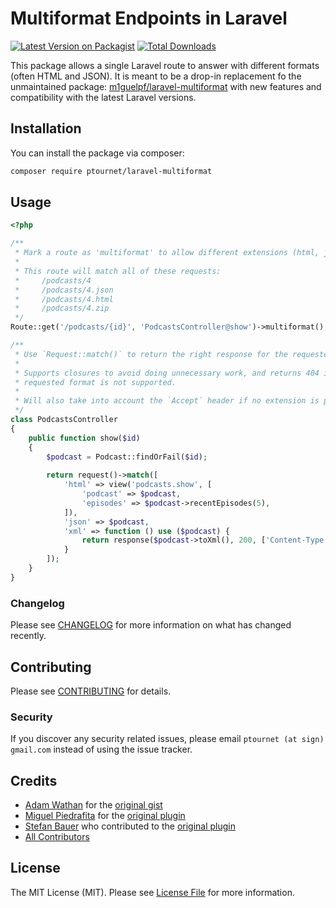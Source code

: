 # Multiformat Endpoints in Laravel

[![Latest Version on Packagist](https://img.shields.io/packagist/v/ptournet/laravel-multiformat.svg?style=flat-square)](https://packagist.org/packages/ptournet/laravel-multiformat)
[![Total Downloads](https://img.shields.io/packagist/dt/ptournet/laravel-multiformat.svg?style=flat-square)](https://packagist.org/packages/ptournet/laravel-multiformat)

This package allows a single Laravel route to answer with different formats (often HTML and JSON). It is meant to be a drop-in replacement fo the unmaintained package: [m1guelpf/laravel-multiformat](https://github.com/m1guelpf/laravel-multiformat) with new features and compatibility with the latest Laravel versions.   

## Installation

You can install the package via composer:

```bash
composer require ptournet/laravel-multiformat
```

## Usage

``` php
<?php

/**
 * Mark a route as 'multiformat' to allow different extensions (html, json, xml, etc.)
 *
 * This route will match all of these requests:
 *     /podcasts/4
 *     /podcasts/4.json
 *     /podcasts/4.html
 *     /podcasts/4.zip
 */
Route::get('/podcasts/{id}', 'PodcastsController@show')->multiformat();

/**
 * Use `Request::match()` to return the right response for the requested format.
 *
 * Supports closures to avoid doing unnecessary work, and returns 404 if the
 * requested format is not supported.
 *
 * Will also take into account the `Accept` header if no extension is provided.
 */
class PodcastsController
{
    public function show($id)
    {
        $podcast = Podcast::findOrFail($id);
        
        return request()->match([
            'html' => view('podcasts.show', [
                'podcast' => $podcast,
                'episodes' => $podcast->recentEpisodes(5),
            ]),
            'json' => $podcast,
            'xml' => function () use ($podcast) {
                return response($podcast->toXml(), 200, ['Content-Type' => 'text/xml']);
            }
        ]);
    }
}
```

### Changelog

Please see [CHANGELOG](CHANGELOG.md) for more information on what has changed recently.

## Contributing

Please see [CONTRIBUTING](CONTRIBUTING.md) for details.

### Security

If you discover any security related issues, please email `ptournet (at sign) gmail.com` instead of using the issue tracker.

## Credits

- [Adam Wathan](https://github.com/adamwathan) for the [original gist](https://gist.github.com/adamwathan/984914b2eee8e4d79a06f7045e4ce999)
- [Miguel Piedrafita](https://github.com/m1guelpf) for the [original plugin](https://github.com/m1guelpf/laravel-multiformat)
- [Stefan Bauer](https://github.com/stefanbauer) who contributed to the [original plugin](https://github.com/m1guelpf/laravel-multiformat)
- [All Contributors](../../contributors)

## License

The MIT License (MIT). Please see [License File](LICENSE.md) for more information.
